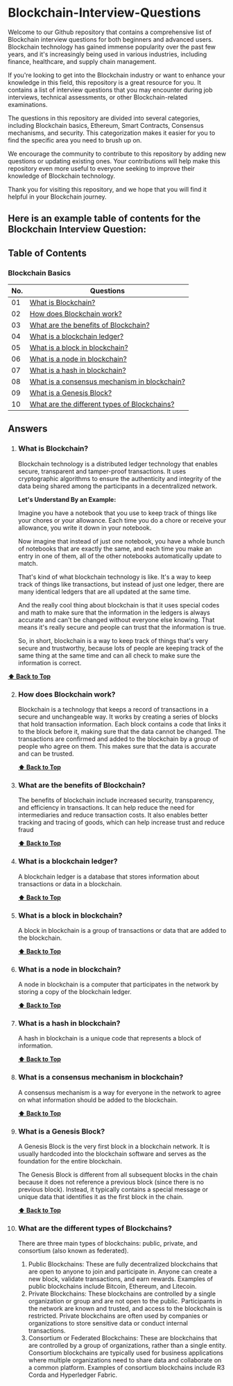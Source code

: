 # Blockchain-Interview-Questions

Welcome to our Github repository that contains a comprehensive list of Blockchain interview questions for both beginners and advanced users. Blockchain technology has gained immense popularity over the past few years, and it's increasingly being used in various industries, including finance, healthcare, and supply chain management.

If you're looking to get into the Blockchain industry or want to enhance your knowledge in this field, this repository is a great resource for you. It contains a list of interview questions that you may encounter during job interviews, technical assessments, or other Blockchain-related examinations.

The questions in this repository are divided into several categories, including Blockchain basics, Ethereum, Smart Contracts, Consensus mechanisms, and security. This categorization makes it easier for you to find the specific area you need to brush up on.

We encourage the community to contribute to this repository by adding new questions or updating existing ones. Your contributions will help make this repository even more useful to everyone seeking to improve their knowledge of Blockchain technology.

Thank you for visiting this repository, and we hope that you will find it helpful in your Blockchain journey.

## Here is an example table of contents for the Blockchain Interview Question:


## Table of Contents

### Blockchain Basics
| No. | Questions |
| ---- | ----------- |
| 01 | [What is Blockchain?](#what-is-blockchain) |
| 02 | [How does Blockchain work?](#how-does-blockchain-work) |
| 03 | [What are the benefits of Blockchain?](#what-are-the-benefits-of-blockchain) |
| 04| [What is a blockchain ledger?](#What-is-a-blockchain-ledger) |
| 05| [What is a block in blockchain?](#What-is-a-block-in-blockchain) |
| 06| [What is a node in blockchain?](#What-is-a-node-in-blockchain) |
| 07| [What is a hash in blockchain?](#What-is-a-hash-in-blockchain) |
| 08| [What is a consensus mechanism in blockchain?](#What-is-a-consensus-mechanism-in-blockchain?) |
| 09| [What is a Genesis Block?](#What-is-a-genesis-block) |
| 10| [What are the different types of Blockchains?](#what-are-the-different-types-of-blockchain) |




## Answers

1. ### What is Blockchain?
    Blockchain technology is a distributed ledger technology that enables secure, transparent and tamper-proof transactions. It uses cryptographic algorithms to ensure the authenticity and integrity of the data being shared among the participants in a decentralized network.

    **Let's Understand By an Example:**

    Imagine you have a notebook that you use to keep track of things like your chores or your allowance. Each time you do a chore or receive your allowance, you write it down in your notebook.

    Now imagine that instead of just one notebook, you have a whole bunch of notebooks that are exactly the same, and each time you make an entry in one of them, all of the other notebooks automatically update to match.

    That's kind of what blockchain technology is like. It's a way to keep track of things like transactions, but instead of just one ledger, there are many identical ledgers that are all updated at the same time.

    And the really cool thing about blockchain is that it uses special codes and math to make sure that the information in the ledgers is always accurate and can't be changed without everyone else knowing. That means it's really secure and people can trust that the information is true.

    So, in short, blockchain is a way to keep track of things that's very secure and trustworthy, because lots of people are keeping track of the same thing at the same time and can all check to make sure the information is correct.

  **[⬆ Back to Top](#table-of-contents)**

2. ### How does Blockchain work?
   Blockchain is a technology that keeps a record of transactions in a secure and unchangeable way. It works by creating a series of blocks that hold transaction information. Each block contains a code that links it to the block before it, making sure that the data cannot be changed. The transactions are confirmed and added to the blockchain by a group of people who agree on them. This makes sure that the data is accurate and can be trusted.

   **[⬆ Back to Top](#table-of-contents)**

3. ### What are the benefits of Blockchain?
   The benefits of blockchain include increased security, transparency, and efficiency in transactions. It can help reduce the need for intermediaries and reduce transaction costs. It also enables better tracking and tracing of goods, which can help increase trust and reduce fraud

   **[⬆ Back to Top](#table-of-contents)**

4. ### What is a blockchain ledger?
   A blockchain ledger is a database that stores information about transactions or data in a blockchain.

   **[⬆ Back to Top](#table-of-contents)**

5. ### What is a block in blockchain?
   A block in blockchain is a group of transactions or data that are added to the blockchain.

   **[⬆ Back to Top](#table-of-contents)**

6. ### What is a node in blockchain?
   A node in blockchain is a computer that participates in the network by storing a copy of the blockchain ledger.

   **[⬆ Back to Top](#table-of-contents)**

7. ### What is a hash in blockchain?
   A hash in blockchain is a unique code that represents a block of information.

   **[⬆ Back to Top](#table-of-contents)**

8. ### What is a consensus mechanism in blockchain?
   A consensus mechanism is a way for everyone in the network to agree on what information should be added to the blockchain.

    **[⬆ Back to Top](#table-of-contents)**

9. ### What is a Genesis Block?
    A Genesis Block is the very first block in a blockchain network. It is usually hardcoded into the blockchain software and serves as the foundation for the entire blockchain.

    The Genesis Block is different from all subsequent blocks in the chain because it does not reference a previous block (since there is no previous block). Instead, it typically contains a special message or unique data that identifies it as the first block in the chain.

   **[⬆ Back to Top](#table-of-contents)**

10. ### What are the different types of Blockchains?
      There are three main types of blockchains: public, private, and consortium (also known as federated).

     1. Public Blockchains: These are fully decentralized blockchains that are open to anyone to join and participate in. Anyone can create a new block, validate transactions, and earn rewards. Examples of public blockchains include Bitcoin, Ethereum, and Litecoin.
     2. Private Blockchains: These blockchains are controlled by a single organization or group and are not open to the public. Participants in the network are known and trusted, and access to the blockchain is restricted. Private blockchains are often used by companies or organizations to store sensitive data or conduct internal transactions.
     3. Consortium or Federated Blockchains: These are blockchains that are controlled by a group of organizations, rather than a single entity. Consortium blockchains are typically used for business applications where multiple organizations need to share data and collaborate on a common platform. Examples of consortium blockchains include R3 Corda and Hyperledger Fabric.